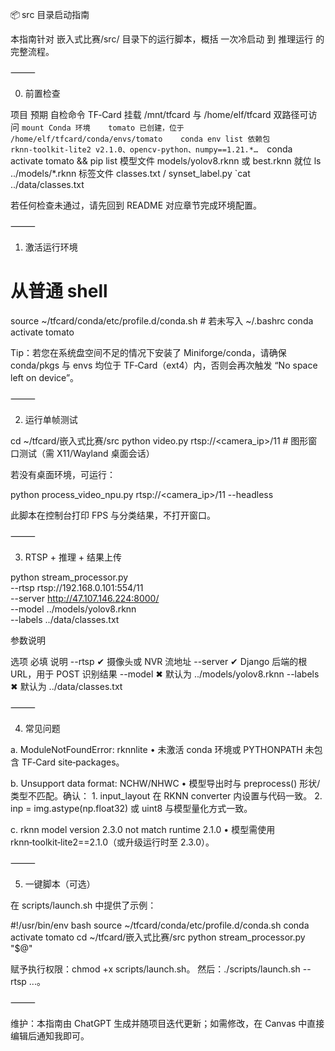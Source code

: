 📦 src 目录启动指南

本指南针对 嵌入式比赛/src/ 目录下的运行脚本，概括 一次冷启动 到 推理运行 的完整流程。

⸻

0. 前置检查

项目	预期	自检命令
TF‑Card 挂载	/mnt/tfcard 与 /home/elf/tfcard 双路径可访问	`mount
Conda 环境	tomato 已创建，位于 /home/elf/tfcard/conda/envs/tomato	conda env list
依赖包	rknn‑toolkit‑lite2 v2.1.0、opencv‑python、numpy==1.21.*…	`conda activate tomato && pip list
模型文件	models/yolov8.rknn 或 best.rknn 就位	ls ../models/*.rknn
标签文件	classes.txt / synset_label.py	`cat ../data/classes.txt

若任何检查未通过，请先回到 README 对应章节完成环境配置。

⸻

1. 激活运行环境

# 从普通 shell
source ~/tfcard/conda/etc/profile.d/conda.sh  # 若未写入 ~/.bashrc
conda activate tomato

Tip：若您在系统盘空间不足的情况下安装了 Miniforge/conda，请确保 conda/pkgs 与 envs 均位于 TF‑Card（ext4）内，否则会再次触发 “No space left on device”。

⸻

2. 运行单帧测试

cd ~/tfcard/嵌入式比赛/src
python video.py rtsp://<camera_ip>/11   # 图形窗口测试（需 X11/Wayland 桌面会话）

若没有桌面环境，可运行：

python process_video_npu.py rtsp://<camera_ip>/11 --headless

此脚本在控制台打印 FPS 与分类结果，不打开窗口。

⸻

3. RTSP + 推理 + 结果上传

python stream_processor.py \
       --rtsp rtsp://192.168.0.101:554/11 \
       --server http://47.107.146.224:8000/ \
       --model ../models/yolov8.rknn \
       --labels ../data/classes.txt

参数说明

选项	必填	说明
--rtsp	✔	摄像头或 NVR 流地址
--server	✔	Django 后端的根 URL，用于 POST 识别结果
--model	✖	默认为 ../models/yolov8.rknn
--labels	✖	默认为 ../data/classes.txt


⸻

4. 常见问题

a. ModuleNotFoundError: rknnlite
	•	未激活 conda 环境或 PYTHONPATH 未包含 TF‑Card site‑packages。

b. Unsupport data format: NCHW/NHWC
	•	模型导出时与 preprocess() 形状/类型不匹配。确认：
	1.	input_layout 在 RKNN converter 内设置与代码一致。
	2.	inp = img.astype(np.float32) 或 uint8 与模型量化方式一致。

c. rknn model version 2.3.0 not match runtime 2.1.0
	•	模型需使用 rknn‑toolkit‑lite2==2.1.0（或升级运行时至 2.3.0）。

⸻

5. 一键脚本（可选）

在 scripts/launch.sh 中提供了示例：

#!/usr/bin/env bash
source ~/tfcard/conda/etc/profile.d/conda.sh
conda activate tomato
cd ~/tfcard/嵌入式比赛/src
python stream_processor.py "$@"

赋予执行权限：chmod +x scripts/launch.sh。
然后：./scripts/launch.sh --rtsp ...。

⸻

维护：本指南由 ChatGPT 生成并随项目迭代更新；如需修改，在 Canvas 中直接编辑后通知我即可。